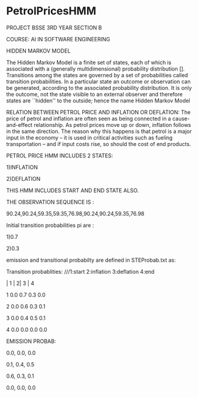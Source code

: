 # PetrolPricesHMM
PROJECT BSSE 3RD YEAR SECTION B

COURSE: AI IN SOFTWARE ENGINEERING 

HIDDEN MARKOV MODEL 

The Hidden Markov Model is a finite set of states, each of which is associated with a (generally multidimensional) probability distribution []. Transitions among the states are governed by a set of probabilities called transition probabilities. In a particular state an outcome or observation can be generated, according to the associated probability distribution. It is only the outcome, not the state visible to an external observer and therefore states are ``hidden'' to the outside; hence the name Hidden Markov Model


RELATION BETWEEN PETROL PRICE AND INFLATION OR DEFLATION:
The price of petrol and inflation are often seen as being connected in a cause-and-effect relationship. As petrol prices move up or down, inflation follows in the same direction. The reason why this happens is that petrol is a major input in the economy – it is used in critical activities such as fueling transportation  – and if input costs rise, so should the cost of end products.



PETROL PRICE HMM INCLUDES 2 STATES:

1)INFLATION

2)DEFLATION


THIS HMM INCLUDES START AND END STATE ALSO.


THE OBSERVATION SEQUENCE IS :

90.24,90.24,59.35,59.35,76.98,90.24,90.24,59.35,76.98


Initial transition probabilities pi are :

1)0.7

2)0.3

emission and transitional probabilty are defined in STEProbab.txt as:

Transition probablities:
///1:start 2:inflation 3:deflation 4:end
     
  | 1  |  2|  3  |  4
   
1 0.0 0.7 0.3 0.0

2 0.0 0.6 0.3 0.1

3 0.0 0.4 0.5 0.1

4 0.0 0.0 0.0 0.0

EMISSION PROBAB:

0.0, 0.0, 0.0

0.1, 0.4, 0.5

0.6, 0.3, 0.1

0.0, 0.0, 0.0
